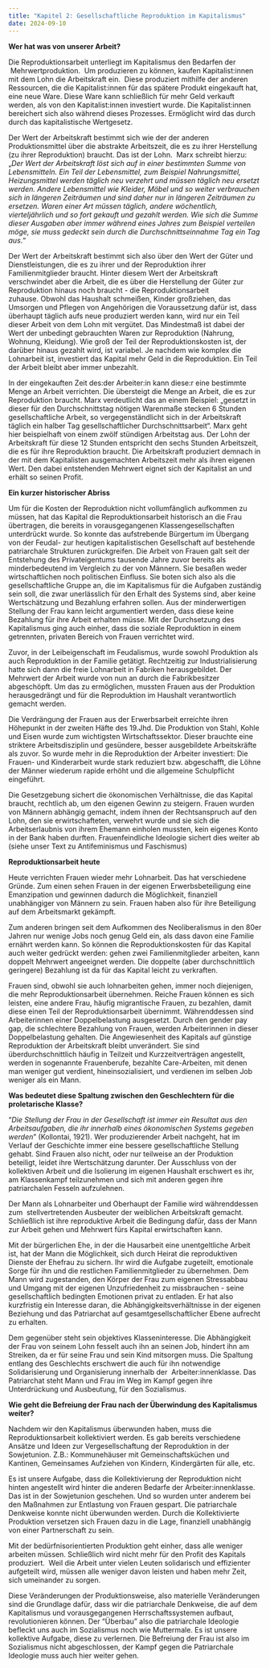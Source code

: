 ```yaml
---
title: "Kapitel 2: Gesellschaftliche Reproduktion im Kapitalismus"
date: 2024-09-10
---
```


**Wer hat was von unserer Arbeit?**

Die Reproduktionsarbeit unterliegt im Kapitalismus den Bedarfen der  Mehrwertproduktion.  Um produzieren zu können, kaufen Kapitalist:innen mit dem Lohn die Arbeitskraft ein.  Diese produziert mithilfe der anderen Ressourcen, die die Kapitalist:innen für das spätere Produkt eingekauft hat, eine neue Ware. Diese Ware kann schließlich für mehr Geld verkauft werden, als von den Kapitalist:innen investiert wurde. Die Kapitalist:innen bereichert sich also während dieses Prozesses. Ermöglicht wird das durch durch das kapitalistische Wertgesetz. 

Der Wert der Arbeitskraft bestimmt sich wie der der anderen Produktionsmittel über die abstrakte Arbeitszeit, die es zu ihrer Herstellung (zu ihrer Reproduktion) braucht. Das ist der Lohn.  Marx schreibt hierzu: „_Der Wert der Arbeitskraft löst sich auf in einer bestimmten Summe von Lebensmitteln. Ein Teil der Lebensmittel, zum Beispiel Nahrungsmittel, Heizungsmittel werden täglich neu verzehrt und müssen täglich neu ersetzt werden. Andere Lebensmittel wie Kleider, Möbel und so weiter verbrauchen sich in längeren Zeiträumen und sind daher nur in längeren Zeiträumen zu ersetzen. Waren einer Art müssen täglich, andere wöchentlich, vierteljährlich und so fort gekauft und gezahlt werden. Wie sich die Summe dieser Ausgaben aber immer während eines Jahres zum Beispiel verteilen möge, sie muss gedeckt sein durch die Durchschnittseinnahme Tag ein Tag aus_.“ 

Der Wert der Arbeitskraft bestimmt sich also über den Wert der Güter und Dienstleistungen, die es zu ihrer und der Reproduktion ihrer Familienmitglieder braucht. Hinter diesem Wert der Arbeitskraft verschwindet aber die Arbeit, die es über die Herstellung der Güter zur Reproduktion hinaus noch braucht - die Reproduktionsarbeit zuhause. Obwohl das Haushalt schmeißen, Kinder großziehen, das Umsorgen und Pflegen von Angehörigen die Voraussetzung dafür ist, dass überhaupt täglich aufs neue produziert werden kann, wird nur ein Teil dieser Arbeit von dem Lohn mit vergütet. Das Mindestmaß ist dabei der Wert der unbedingt gebrauchten Waren zur Reproduktion (Nahrung, Wohnung, Kleidung). Wie groß der Teil der Reproduktionskosten ist, der darüber hinaus gezahlt wird, ist variabel. Je nachdem wie komplex die Lohnarbeit ist, investiert das Kapital mehr Geld in die Reproduktion. Ein Teil der Arbeit bleibt aber immer unbezahlt. 

In der eingekauften Zeit des:der Arbeiter:in kann diese:r eine bestimmte Menge an Arbeit verrichten. Die übersteigt die Menge an Arbeit, die es zur Reproduktion braucht. Marx verdeutlicht das an einem Beispiel: „gesetzt in dieser für den Durchschnittstag nötigen Warenmaße stecken 6 Stunden gesellschaftliche Arbeit, so vergegenständlicht sich in der Arbeitskraft täglich ein halber Tag gesellschaftlicher Durchschnittsarbeit“. Marx geht hier beispielhaft von einem zwölf stündigen Arbeitstag aus. Der Lohn der Arbeitskraft für diese 12 Stunden entspricht den sechs Stunden Arbeitszeit, die es für ihre Reproduktion braucht. Die Arbeitskraft produziert demnach in der mit dem Kapitalisten ausgemachten Arbeitszeit mehr als ihren eigenen Wert. Den dabei entstehenden Mehrwert eignet sich der Kapitalist an und erhält so seinen Profit.

**Ein kurzer historischer Abriss** 

Um für die Kosten der Reproduktion nicht vollumfänglich aufkommen zu müssen, hat das Kapital die Reproduktionsarbeit historisch an die Frau übertragen, die bereits in vorausgegangenen Klassengesellschaften unterdrückt wurde. So konnte das aufstrebende Bürgertum im Übergang von der Feudal- zur heutigen kapitalistischen Gesellschaft auf bestehende patriarchale Strukturen zurückgreifen. Die Arbeit von Frauen galt seit der Entstehung des Privateigentums tausende Jahre zuvor bereits als minderbedeutend im Vergleich zu der von Männern. Sie besaßen weder wirtschaftlichen noch politischen Einfluss. Sie boten sich also als die gesellschaftliche Gruppe an, die im Kapitalismus für die Aufgaben zuständig sein soll, die zwar unerlässlich für den Erhalt des Systems sind, aber keine Wertschätzung und Bezahlung erfahren sollen. Aus der minderwertigen Stellung der Frau kann leicht argumentiert werden, dass diese keine Bezahlung für ihre Arbeit erhalten müsse. Mit der Durchsetzung des Kapitalismus ging auch einher, dass die soziale Reproduktion in einem getrennten, privaten Bereich von Frauen verrichtet wird.

Zuvor, in der Leibeigenschaft im Feudalismus, wurde sowohl Produktion als auch Reproduktion in der Familie getätigt. Rechtzeitig zur Industrialisierung hatte sich dann die freie Lohnarbeit in Fabriken herausgebildet. Der Mehrwert der Arbeit wurde von nun an durch die Fabrikbesitzer abgeschöpft. Um das zu ermöglichen, mussten Frauen aus der Produktion herausgedrängt und für die Reproduktion im Haushalt verantwortlich gemacht werden. 

Die Verdrängung der Frauen aus der Erwerbsarbeit erreichte ihren Höhepunkt in der zweiten Häfte des 19.Jhd. Die Produktion von Stahl, Kohle und Eisen wurde zum wichtigsten Wirtschaftssektor. Dieser brauchte eine striktere Arbeitsdisziplin und gesündere, besser ausgebildete Arbeitskräfte als zuvor. So wurde mehr in die Reproduktion der Arbeiter investiert: Die Frauen- und Kinderarbeit wurde stark reduziert bzw. abgeschafft, die Löhne der Männer wiederum rapide erhöht und die allgemeine Schulpflicht eingeführt. 

Die Gesetzgebung sichert die ökonomischen Verhältnisse, die das Kapital braucht, rechtlich ab, um den eigenen Gewinn zu steigern. Frauen wurden von Männern abhängig gemacht, indem ihnen der Rechtsanspruch auf den Lohn, den sie erwirtschafteten, verwehrt wurde und sie sich die Arbeitserlaubnis von ihrem Ehemann einholen mussten, kein eigenes Konto in der Bank haben durften. Frauenfeindliche Ideologie sichert dies weiter ab (siehe unser Text zu Antifeminismus und Faschismus)

**Reproduktionsarbeit heute** 

Heute verrichten Frauen wieder mehr Lohnarbeit. Das hat verschiedene Gründe. Zum einen sehen Frauen in der eigenen Erwerbsbeteiligung eine Emanzipation und gewinnen dadurch die Möglichkeit, finanziell unabhängiger von Männern zu sein. Frauen haben also für ihre Beteiligung auf dem Arbeitsmarkt gekämpft. 

Zum anderen bringen seit dem Aufkommen des Neoliberalismus in den 80er Jahren nur wenige Jobs noch genug Geld ein, als dass davon eine Familie ernährt werden kann. So können die Reproduktionskosten für das Kapital auch weiter gedrückt werden: gehen zwei Familienmitglieder arbeiten, kann doppelt Mehrwert angeeignet werden. Die doppelte (aber durchschnittlich geringere) Bezahlung ist da für das Kapital leicht zu verkraften.

Frauen sind, obwohl sie auch lohnarbeiten gehen, immer noch diejenigen, die mehr Reproduktionsarbeit übernehmen. Reiche Frauen können es sich leisten, eine andere Frau, häufig migrantische Frauen, zu bezahlen, damit diese einen Teil der Reproduktionsarbeit übernimmt. Währenddessen sind Arbeiterinnen einer Doppelbelastung ausgesetzt. Durch den gender pay gap, die schlechtere Bezahlung von Frauen, werden Arbeiterinnen in dieser Doppelbelastung gehalten. Die Angewiesenheit des Kapitals auf günstige Reproduktion der Arbeitskraft bleibt unverändert. Sie sind überdurchschnittlich häufig in Teilzeit und Kurzzeitverträgen angestellt, werden in sogenannte Frauenberufe, bezahlte Care-Arbeiten, mit denen man weniger gut verdient, hineinsozialisiert, und verdienen im selben Job weniger als ein Mann. 

**Was bedeutet diese Spaltung zwischen den Geschlechtern für die proletarische Klasse?** 

“_Die Stellung der Frau in der Gesellschaft ist immer ein Resultat aus den Arbeitsaufgaben, die ihr innerhalb eines ökonomischen Systems gegeben werden_” (Kollontai, 1921). Wer produzierender Arbeit nachgeht, hat im Verlauf der Geschichte immer eine bessere gesellschaftliche Stellung gehabt. Sind Frauen also nicht, oder nur teilweise an der Produktion beteiligt, leidet ihre Wertschätzung darunter. Der Ausschluss von der kollektiven Arbeit und die Isolierung im eigenen Haushalt erschwert es ihr, am Klassenkampf teilzunehmen und sich mit anderen gegen ihre patriarchalen Fesseln aufzulehnen. 

Der Mann als Lohnarbeiter und Oberhaupt der Familie wird währenddessen zum  stellvertretenden Ausbeuter der weiblichen Arbeitskraft gemacht. Schließlich ist ihre reproduktive Arbeit die Bedingung dafür, dass der Mann zur Arbeit gehen und Mehrwert fürs Kapital erwirtschaften kann.

Mit der bürgerlichen Ehe, in der die Hausarbeit eine unentgeltliche Arbeit ist, hat der Mann die Möglichkeit, sich durch Heirat die reproduktiven Dienste der Ehefrau zu sichern. Ihr wird die Aufgabe zugeteilt, emotionale Sorge für ihn und die restlichen Familienmitglieder zu übernehmen. Dem Mann wird zugestanden, den Körper der Frau zum eigenen Stressabbau und Umgang mit der eigenen Unzufriedenheit zu missbrauchen - seine gesellschaftlich bedingten Emotionen privat zu entladen. Er hat also kurzfristig ein Interesse daran, die Abhängigkeitsverhältnisse in der eigenen Beziehung und das Patriarchat auf gesamtgesellschaftlicher Ebene aufrecht zu erhalten. 

Dem gegenüber steht sein objektives Klasseninteresse. Die Abhängigkeit der Frau von seinem Lohn fesselt auch ihn an seinen Job, hindert ihn am Streiken, da er für seine Frau und sein Kind mitsorgen muss. Die Spaltung entlang des Geschlechts erschwert die auch für ihn notwendige Solidarisierung und Organisierung innerhalb der  Arbeiter:innenklasse. Das Patriarchat steht Mann und Frau im Weg im Kampf gegen ihre Unterdrückung und Ausbeutung, für den Sozialismus.

**Wie geht die Befreiung der Frau nach der Überwindung des Kapitalismus weiter?**

Nachdem wir den Kapitalismus überwunden haben, muss die Reproduktionsarbeit kollektiviert werden. Es gab bereits verschiedene Ansätze und Ideen zur Vergesellschaftung der Reproduktion in der Sowjetunion. Z.B.: Kommunehäuser mit Gemeinschaftsküchen und Kantinen, Gemeinsames Aufziehen von Kindern, Kindergärten für alle, etc. 

Es ist unsere Aufgabe, dass die Kollektivierung der Reproduktion nicht hinten angestellt wird hinter die anderen Bedarfe der Arbeiter:innenklasse. Das ist in der Sowjetunion geschehen. Und so wurden unter anderem bei den Maßnahmen zur Entlastung von Frauen gespart. Die patriarchale Denkweise konnte nicht überwunden werden. Durch die Kollektivierte Produktion versetzen sich Frauen dazu in die Lage, finanziell unabhängig von einer Partnerschaft zu sein.

Mit der bedürfnisorientierten Produktion geht einher, dass alle weniger arbeiten müssen. Schließlich wird nicht mehr für den Profit des Kapitals produziert.  Weil die Arbeit unter vielen Leuten solidarisch und effizienter aufgeteilt wird, müssen alle weniger davon leisten und haben mehr Zeit, sich umeinander zu sorgen.

Diese Veränderungen der Produktionsweise, also materielle Veränderungen sind die Grundlage dafür, dass wir die patriarchale Denkweise, die auf dem Kapitalismus und vorausgegangenen Herrschaftssystemen aufbaut, revolutionieren können. Der “Überbau” also die patriarchale Ideologie befleckt uns auch im Sozialismus noch wie Muttermale. Es ist unsere kollektive Aufgabe, diese zu verlernen. Die Befreiung der Frau ist also im Sozialismus nicht abgeschlossen, der Kampf gegen die Patriarchale Ideologie muss auch hier weiter gehen.
